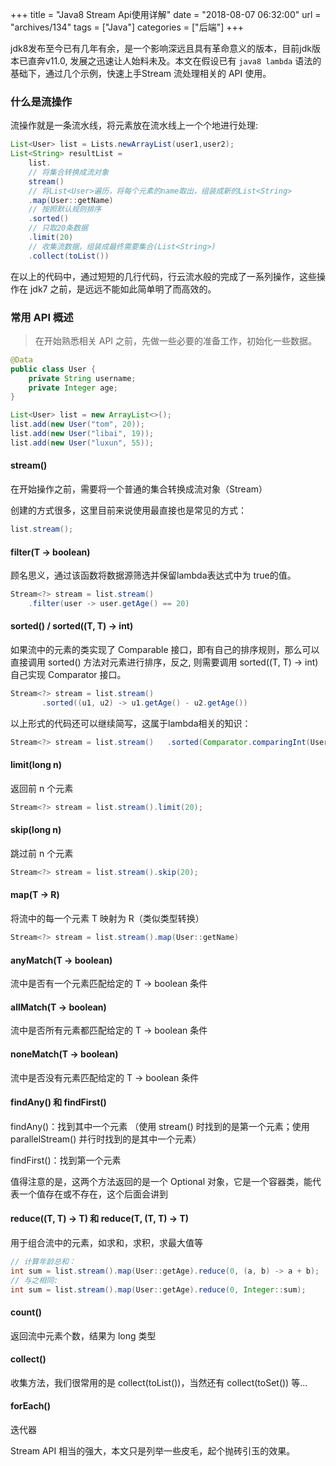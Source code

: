+++
title = "Java8 Stream Api使用详解"
date = "2018-08-07 06:32:00"
url = "archives/134"
tags = ["Java"]
categories = ["后端"]
+++

jdk8发布至今已有几年有余，是一个影响深远且具有革命意义的版本，目前jdk版本已直奔v11.0, 发展之迅速让人始料未及。本文在假设已有 `java8 lambda` 语法的基础下，通过几个示例，快速上手Stream 流处理相关的 API 使用。

### 什么是流操作 ###

流操作就是一条流水线，将元素放在流水线上一个个地进行处理: 

```java
List<User> list = Lists.newArrayList(user1,user2);
List<String> resultList =
    list.
    // 将集合转换成流对象
    stream()
    // 将List<User>遍历，将每个元素的name取出，组装成新的List<String>
    .map(User::getName)
    // 按照默认规则排序
    .sorted()
    // 只取20条数据
    .limit(20)
    // 收集流数据，组装成最终需要集合(List<String>)
    .collect(toList())
```

在以上的代码中，通过短短的几行代码，行云流水般的完成了一系列操作，这些操作在 jdk7 之前，是远远不能如此简单明了而高效的。

### 常用 API 概述 ###

> 在开始熟悉相关 API 之前，先做一些必要的准备工作，初始化一些数据。

```java
@Data
public class User {
    private String username;
    private Integer age;
}

List<User> list = new ArrayList<>();
list.add(new User("tom", 20));
list.add(new User("libai", 19));
list.add(new User("luxun", 55));
```

#### stream() ####

在开始操作之前，需要将一个普通的集合转换成流对象（Stream）

创建的方式很多，这里目前来说使用最直接也是常见的方式：

```java
list.stream();
```

#### filter(T -> boolean) ####

顾名思义，通过该函数将数据源筛选并保留lambda表达式中为 true的值。

```java
Stream<?> stream = list.stream()
    .filter(user -> user.getAge() == 20)
```

#### sorted() / sorted((T, T) -> int) ####

如果流中的元素的类实现了 Comparable 接口，即有自己的排序规则，那么可以直接调用 sorted() 方法对元素进行排序，反之, 则需要调用 sorted((T, T) -> int) 自己实现 Comparator 接口。

```java
Stream<?> stream = list.stream()
       .sorted((u1, u2) -> u1.getAge() - u2.getAge())
```

以上形式的代码还可以继续简写，这属于lambda相关的知识：

```java
Stream<?> stream = list.stream()   .sorted(Comparator.comparingInt(User::getAge))
```

#### limit(long n) ####

返回前 n 个元素

```java
Stream<?> stream = list.stream().limit(20);
```

#### skip(long n) ####

跳过前 n 个元素

```java
Stream<?> stream = list.stream().skip(20);
```

#### map(T -> R) ####

将流中的每一个元素 T 映射为 R（类似类型转换）

```java
Stream<?> stream = list.stream().map(User::getName)
```

#### anyMatch(T -> boolean) ####

流中是否有一个元素匹配给定的 T -> boolean 条件

#### allMatch(T -> boolean) ####

流中是否所有元素都匹配给定的 T -> boolean 条件

#### noneMatch(T -> boolean) ####

流中是否没有元素匹配给定的 T -> boolean 条件

#### findAny() 和 findFirst() ####

findAny()：找到其中一个元素 （使用 stream() 时找到的是第一个元素；使用 parallelStream() 并行时找到的是其中一个元素）

findFirst()：找到第一个元素

值得注意的是，这两个方法返回的是一个 Optional 对象，它是一个容器类，能代表一个值存在或不存在，这个后面会讲到

#### reduce((T, T) -> T) 和 reduce(T, (T, T) -> T) ####

用于组合流中的元素，如求和，求积，求最大值等

```java
// 计算年龄总和：
int sum = list.stream().map(User::getAge).reduce(0, (a, b) -> a + b);
// 与之相同:
int sum = list.stream().map(User::getAge).reduce(0, Integer::sum);
```

#### count() ####

返回流中元素个数，结果为 long 类型

#### collect() ####

收集方法，我们很常用的是 collect(toList())，当然还有 collect(toSet()) 等...

#### forEach() ####

迭代器

Stream API 相当的强大，本文只是列举一些皮毛，起个抛砖引玉的效果。